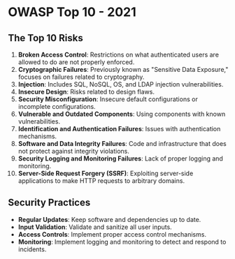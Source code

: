 # OWASP Top 10 - 2021


## The Top 10 Risks

1. **Broken Access Control**: Restrictions on what authenticated users are allowed to do are not properly enforced.
2. **Cryptographic Failures**: Previously known as "Sensitive Data Exposure," focuses on failures related to cryptography.
3. **Injection**: Includes SQL, NoSQL, OS, and LDAP injection vulnerabilities.
4. **Insecure Design**: Risks related to design flaws.
5. **Security Misconfiguration**: Insecure default configurations or incomplete configurations.
6. **Vulnerable and Outdated Components**: Using components with known vulnerabilities.
7. **Identification and Authentication Failures**: Issues with authentication mechanisms.
8. **Software and Data Integrity Failures**: Code and infrastructure that does not protect against integrity violations.
9. **Security Logging and Monitoring Failures**: Lack of proper logging and monitoring.
10. **Server-Side Request Forgery (SSRF)**: Exploiting server-side applications to make HTTP requests to arbitrary domains.

## Security Practices

- **Regular Updates**: Keep software and dependencies up to date.
- **Input Validation**: Validate and sanitize all user inputs.
- **Access Controls**: Implement proper access control mechanisms.
- **Monitoring**: Implement logging and monitoring to detect and respond to incidents.
